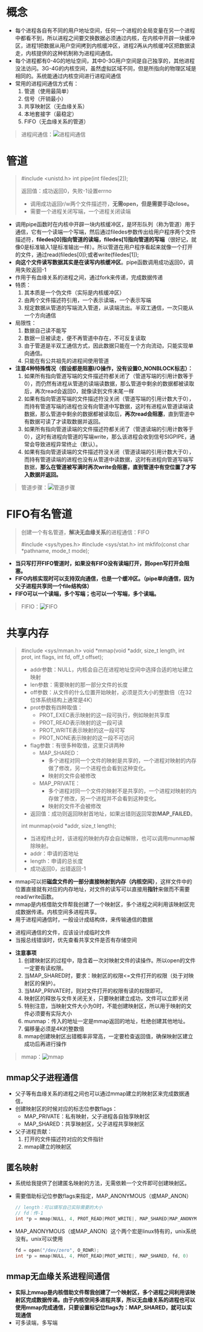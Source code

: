 # 概念

+ 每个进程各自有不同的用户地址空间，任何一个进程的全局变量在另一个进程中都看不到，所以进程之间要交换数据必须通过内核，在内核中开辟一块缓冲区，进程1把数据从用户空间拷到内核缓冲区，进程2再从内核缓冲区把数据读走，内核提供的这种机制称为进程间通信。
+ 每个进程都有0-4G的地址空间，其中0-3G用户空间是自己独享的，其他进程没法访问。3G-4G的内核空间，虽然虚拟区域不同，但是所指向的物理区域是相同的。系统能通过内核空间进行进程间通信
+ 常用的进程间通信方式有：
  1. 管道（使用最简单）
  2. 信号（开销最小）
  3. 共享映射区（无血缘关系）
  4. 本地套接字（最稳定）
  5. FIFO（无血缘关系的管道）

> 进程间通信：![进程间通信](G:\knowledge\操作系统\进程\images\进程间通信.png)

# 管道

> #include <unistd.h>
> int pipe(int filedes[2]);
>
> 返回值：成功返回0，失败-1设置errno
>
> + 调用成功返回r/w两个文件描述符，**无需open，但是需要手动close。**
> + 需要一个进程关闭写端，一个进程关闭读端

+ 调用pipe函数时在内核中开辟一块内核缓冲区，是环形队列（称为管道）用于通信，它有一个读端一个写端，然后通过filedes参数传出给用户程序两个文件描述符，**filedes[0]指向管道的读端，filedes[1]指向管道的写端**（很好记，就像0是标准输入1是标准输出一样）。所以管道在用户程序看起来就像一个打开的文件，通过read(filedes[0]);或者write(filedes[1]);
+ **向这个文件读写数据其实是在读写内核缓冲区**。pipe函数调用成功返回0，调用失败返回-1
+ 作用于有血缘关系的进程之间，通过fork来传递，完成数据传递
+ 特质：
  1. 其本质是一个伪文件（实际是内核缓冲区）
  2. 由两个文件描述符引用，一个表示读端，一个表示写端
  3. 规定数据从管道的写端流入管道，从读端流出。半双工通信，一次只能从一个方向通信
+ 局限性：
  1. 数据自己读不能写
  2. 数据一旦被读走，便不再管道中存在，不可反复读取
  3. 由于管道是半双工通信方式，因此数据只能在一个方向流动，只能实现单向通信。
  4. 只能在有公共祖先的进程间使用管道
+ **注意4种特殊情况（假设都是阻塞I/O操作，没有设置O_NONBLOCK标志）：**
  1. 如果所有指向管道写端的文件描述符都关闭了（管道写端的引用计数等于0），而仍然有进程从管道的读端读数据，那么管道中剩余的数据都被读取后，再次read会返回0，就像读到文件末尾一样
  2. 如果有指向管道写端的文件描述符没关闭（管道写端的引用计数大于0），而持有管道写端的进程也没有向管道中写数据，这时有进程从管道读端读数据，那么管道中剩余的数据都被读取后，**再次read会阻塞**，直到管道中有数据可读了才读取数据并返回。
  3. 如果所有指向管道读端的文件描述符都关闭了（管道读端的引用计数等于0），这时有进程向管道的写端write，那么该进程会收到信号SIGPIPE，通常会导致进程异常终止（默认）。
  4. 如果有指向管道读端的文件描述符没关闭（管道读端的引用计数大于0），而持有管道读端的进程也没有从管道中读数据，这时有进程向管道写端写数据，**那么在管道被写满时再次write会阻塞，直到管道中有空位置了才写入数据并返回。**

> 管道步骤：![管道步骤](G:\knowledge\操作系统\进程\images\管道步骤.png)

# FIFO有名管道

> 创建一个有名管道，**解决无血缘关系**的进程通信：FIFO
>
> #include <sys/types.h>
> #include <sys/stat.h>
> int mkfifo(const char *pathname, mode_t mode);

+ **当只写打开FIFO管道时，如果没有FIFO没有读端打开，则open写打开会阻塞。**
+  **FIFO内核实现时可以支持双向通信，也是一个缓冲区。（pipe单向通信，因为父子进程共享同一个file结构体）**
+  **FIFO可以一个读端，多个写端；也可以一个写端，多个读端。**

> FIFIO：![FIFO](G:\knowledge\操作系统\进程\images\FIFO.png)

# 共享内存

> #include <sys/mman.h>
> void *mmap(void *addr, size_t length, int prot, int flags, int fd, off_t offset);
>
> + addr参数：NULL，内核会自己在进程地址空间中选择合适的地址建立映射
> + len参数：需要映射的那一部分文件的长度
> + off参数：从文件的什么位置开始映射，必须是页大小的整数倍（在32位体系统结构上通常是4K）
> + prot参数有四种取值：
>   + PROT_EXEC表示映射的这一段可执行，例如映射共享库
>   + PROT_READ表示映射的这一段可读
>   + PROT_WRITE表示映射的这一段可写
>   + PROT_NONE表示映射的这一段不可访问
> + flag参数：有很多种取值，这里只讲两种
>   + MAP_SHARED：
>     + 多个进程对同一个文件的映射是共享的，一个进程对映射的内存做了修改，另一个进程也会看到这种变化。
>     + 映射的文件会被修改
>   + MAP_PRIVATE：
>     + 多个进程对同一个文件的映射不是共享的，一个进程对映射的内存做了修改，另一个进程并不会看到这种变化。
>     + 映射的文件不会被修改
> + 返回值：成功则返回映射首地址，如果出错则返回常数**MAP_FAILED**。
>
> int munmap(void *addr, size_t length);
>
> + 当进程终止时，该进程的映射内存会自动解除，也可以调用munmap解除映射。
> + addr：申请的首地址
> + length：申请的总长度
> + 成功返回0，出错返回-1

+ mmap可以把**磁盘文件的一部分直接映射到内存（内核空间）**，这样文件中的位置直接就有对应的内存地址，对文件的读写可以直接用**指针**来做而不需要read/write函数。
+ mmap是内核借助文件帮我创建了一个映射区，多个进程之间利用该映射区完成数据传递。内核空间多进程共享。
+ 用于进程间通信时，一般设计成结构体，来传输通信的数据
* 进程间通信的文件，应该设计成临时文件
* 当报总线错误时，优先查看共享文件是否有存储空间
+ **注意事项**
  1. 创建映射区的过程中，隐含着一次对映射文件的读操作。所以open的文件一定要有读权限。
  2. 当MAP_SHARED时，要求：映射区的权限<=文件打开的权限（处于对映射区的保护）。
  3. 当MAP_PRIVATE时，则对文件打开的权限有读的权限即可。
  4. 映射区的释放与文件关闭无关，只要映射建立成功，文件可以立即关闭
  5. 特别注意，当映射文件大小为0时，不能创建映射区，所以用于映射的文件必须要有实际大小
  6. munmap：传入的地址一定是mmap返回的地址，杜绝创建其他地址。
  7. 偏移量必须是4K的整数倍
  8. mmap创建映射区出错概率非常高，一定要检查返回值，确保映射区建立成功后再进行操作

> mmap：![mmap](G:\knowledge\操作系统\进程\images\mmap.png)

## mmap父子进程通信

+ 父子等有血缘关系的进程之间也可以通过mmap建立的映射区来完成数据通信，
+ 创建映射区的时候对应的标志位参数flags：
  + MAP_PRIVATE：私有映射，父子进程各自独享映射区
  + MAP_SHARED：共享映射区，父子进程共享映射区
+ 父子进程贡献：
  1. 打开的文件描述符对应的文件指针 
  2. mmap建立的映射区

## 匿名映射

+ 系统给我提供了创建匿名映射的方法，无需依赖一个文件即可创建映射区。

+ 需要借助标记位参数flags来指定，MAP_ANONYMOUS（或MAP_ANON）

  ```c
  // length：可以填写自己实际需要的大小
  // fd：传-1
  int *p = mmap(NULL, 4, PROT_READ|PROT_WRITE|, MAP_SHARED|MAP_ANONYMOUS, -1, 0)
  ```

+ MAP_ANONYMOUS（或MAP_ANON）这个两个宏是linux特有的，unix系统没有。unix可以使用

  ```C
  fd = open("/dev/zero", O_RDWR);
  int *p = mmap(NULL, 4, PROT_READ|PROT_WRITE|, MAP_SHARED, fd, 0)
  ```

## mmap无血缘关系进程间通信

+ **实际上mmap是内核借助文件帮我创建了一个映射区，多个进程之间利用该映射区完成数据传递。由于内核空间多进程共享，所以无血缘关系的进程也可以使用mmap完成通信，只要设置标记位flags为：MAP_SHARED，就可以实现通信**
+ 可多读端，多写端
